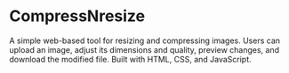# CompressNresize
A simple web-based tool for resizing and compressing images. Users can upload an image, adjust its dimensions and quality, preview changes, and download the modified file. Built with HTML, CSS, and JavaScript.
